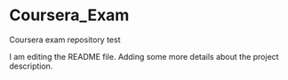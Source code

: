 # Coursera_Exam
Coursera exam repository test

I am editing the README file. Adding some more details about the project description.
